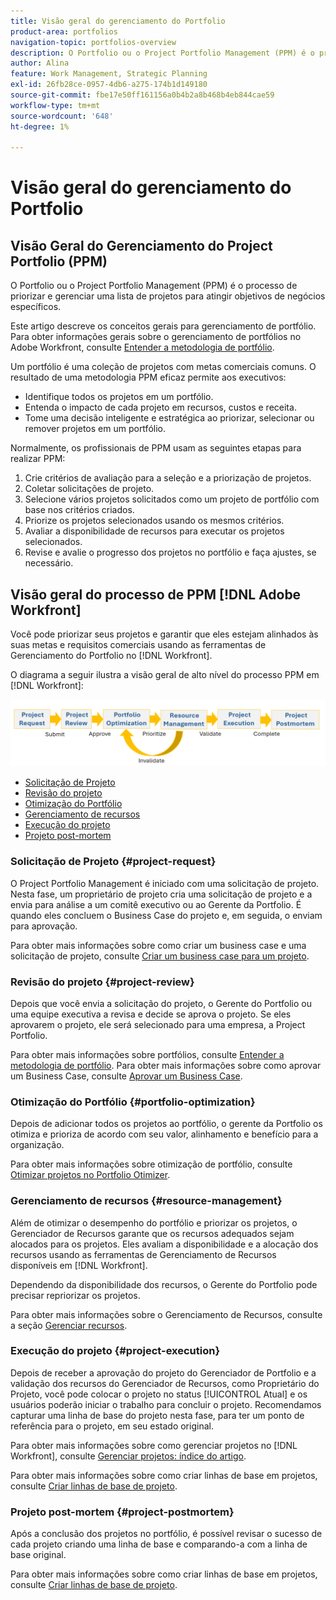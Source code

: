 ```yaml
---
title: Visão geral do gerenciamento do Portfolio
product-area: portfolios
navigation-topic: portfolios-overview
description: O Portfolio ou o Project Portfolio Management (PPM) é o processo de priorizar e gerenciar uma lista de projetos para atingir objetivos de negócios específicos. Um portfólio é uma coleção de projetos com metas comerciais comuns.
author: Alina
feature: Work Management, Strategic Planning
exl-id: 26fb28ce-0957-4db6-a275-174b1d149180
source-git-commit: fbe17e50ff161156a0b4b2a8b468b4eb844cae59
workflow-type: tm+mt
source-wordcount: '648'
ht-degree: 1%

---
```


# Visão geral do gerenciamento do Portfolio

<!--Audited: 09/2024-->

## Visão Geral do Gerenciamento do Project Portfolio (PPM)

O Portfolio ou o Project Portfolio Management (PPM) é o processo de priorizar e gerenciar uma lista de projetos para atingir objetivos de negócios específicos.

Este artigo descreve os conceitos gerais para gerenciamento de portfólio. Para obter informações gerais sobre o gerenciamento de portfólios no Adobe Workfront, consulte [Entender a metodologia de portfólio](/help/quicksilver/manage-work/portfolios/portfolios-overview/portfolio-overview.md).

Um portfólio é uma coleção de projetos com metas comerciais comuns. O resultado de uma metodologia PPM eficaz permite aos executivos:

* Identifique todos os projetos em um portfólio.
* Entenda o impacto de cada projeto em recursos, custos e receita.
* Tome uma decisão inteligente e estratégica ao priorizar, selecionar ou remover projetos em um portfólio.

Normalmente, os profissionais de PPM usam as seguintes etapas para realizar PPM:

1. Crie critérios de avaliação para a seleção e a priorização de projetos.
1. Coletar solicitações de projeto.
1. Selecione vários projetos solicitados como um projeto de portfólio com base nos critérios criados.
1. Priorize os projetos selecionados usando os mesmos critérios.
1. Avaliar a disponibilidade de recursos para executar os projetos selecionados.
1. Revise e avalie o progresso dos projetos no portfólio e faça ajustes, se necessário.

## Visão geral do processo de PPM [!DNL Adobe Workfront]

Você pode priorizar seus projetos e garantir que eles estejam alinhados às suas metas e requisitos comerciais usando as ferramentas de Gerenciamento do Portfolio no [!DNL Workfront].

O diagrama a seguir ilustra a visão geral de alto nível do processo PPM em [!DNL Workfront]:

![Processo de gerenciamento de portfólio do projeto](assets/project-portfolio-management-process-diagram.png)

* [Solicitação de Projeto](#project-request)
* [Revisão do projeto](#project-review)
* [Otimização do Portfólio](#portfolio-optimization)
* [Gerenciamento de recursos](#resource-management)
* [Execução do projeto](#project-execution)
* [Projeto post-mortem](#project-postmortem)

### Solicitação de Projeto {#project-request}

O Project Portfolio Management é iniciado com uma solicitação de projeto. Nesta fase, um proprietário de projeto cria uma solicitação de projeto e a envia para análise a um comitê executivo ou ao Gerente da Portfolio. É quando eles concluem o Business Case do projeto e, em seguida, o enviam para aprovação.

Para obter mais informações sobre como criar um business case e uma solicitação de projeto, consulte [Criar um business case para um projeto](../../../manage-work/projects/define-a-business-case/create-business-case.md).

### Revisão do projeto {#project-review}

Depois que você envia a solicitação do projeto, o Gerente do Portfolio ou uma equipe executiva a revisa e decide se aprova o projeto. Se eles aprovarem o projeto, ele será selecionado para uma empresa, a Project Portfolio.

Para obter mais informações sobre portfólios, consulte [Entender a metodologia de portfólio](../../../manage-work/portfolios/portfolios-overview/portfolio-overview.md). Para obter mais informações sobre como aprovar um Business Case, consulte [Aprovar um Business Case](../../../manage-work/projects/define-a-business-case/approve-business-case.md).

### Otimização do Portfólio {#portfolio-optimization}

Depois de adicionar todos os projetos ao portfólio, o gerente da Portfolio os otimiza e prioriza de acordo com seu valor, alinhamento e benefício para a organização.

Para obter mais informações sobre otimização de portfólio, consulte [Otimizar projetos no Portfolio Otimizer](../../../manage-work/portfolios/portfolio-optimizer/optimize-projects-in-portfolio-optimizer.md).

### Gerenciamento de recursos {#resource-management}

Além de otimizar o desempenho do portfólio e priorizar os projetos, o Gerenciador de Recursos garante que os recursos adequados sejam alocados para os projetos. Eles avaliam a disponibilidade e a alocação dos recursos usando as ferramentas de Gerenciamento de Recursos disponíveis em [!DNL Workfront].

Dependendo da disponibilidade dos recursos, o Gerente do Portfolio pode precisar repriorizar os projetos.

Para obter mais informações sobre o Gerenciamento de Recursos, consulte a seção [Gerenciar recursos](../../../resource-mgmt/manage-resources.md).

### Execução do projeto {#project-execution}

Depois de receber a aprovação do projeto do Gerenciador de Portfolio e a validação dos recursos do Gerenciador de Recursos, como Proprietário do Projeto, você pode colocar o projeto no status [!UICONTROL Atual] e os usuários poderão iniciar o trabalho para concluir o projeto. Recomendamos capturar uma linha de base do projeto nesta fase, para ter um ponto de referência para o projeto, em seu estado original.

Para obter mais informações sobre como gerenciar projetos no [!DNL Workfront], consulte [Gerenciar projetos: índice do artigo](../../../manage-work/projects/manage-projects/manage-projects-overview.md).

Para obter mais informações sobre como criar linhas de base em projetos, consulte [Criar linhas de base de projeto](../../../manage-work/projects/create-projects/create-baselines.md).

### Projeto post-mortem {#project-postmortem}

Após a conclusão dos projetos no portfólio, é possível revisar o sucesso de cada projeto criando uma linha de base e comparando-a com a linha de base original.

Para obter mais informações sobre como criar linhas de base em projetos, consulte [Criar linhas de base de projeto](../../../manage-work/projects/create-projects/create-baselines.md).
